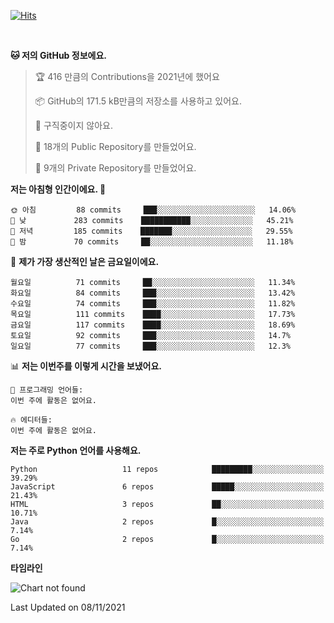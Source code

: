 [![Hits](https://hits.seeyoufarm.com/api/count/incr/badge.svg?url=https%3A%2F%2Fgithub.com%2FSoohan-Park&count_bg=%23000000&title_bg=%23828282&icon=gradle.svg&icon_color=%23FFFFFF&title=Visited&edge_flat=false)](https://hits.seeyoufarm.com)  

<br/>

<!--START_SECTION:waka-->
**🐱 저의 GitHub 정보에요.** 

> 🏆 416 만큼의 Contributions을 2021년에 했어요
 > 
> 📦 GitHub의 171.5 kB만큼의 저장소를 사용하고 있어요. 
 > 
> 🚫 구직중이지 않아요.
 > 
> 📜 18개의 Public Repository를 만들었어요. 
 > 
> 🔑 9개의 Private Repository를 만들었어요.  
 > 
**저는 아침형 인간이에요. 🐤** 

```text
🌞 아침         88 commits     ███░░░░░░░░░░░░░░░░░░░░░░   14.06% 
🌆 낮　         283 commits    ███████████░░░░░░░░░░░░░░   45.21% 
🌃 저녁         185 commits    ███████░░░░░░░░░░░░░░░░░░   29.55% 
🌙 밤　         70 commits     ██░░░░░░░░░░░░░░░░░░░░░░░   11.18%

```
📅 **제가 가장 생산적인 날은 금요일이에요.** 

```text
월요일          71 commits     ██░░░░░░░░░░░░░░░░░░░░░░░   11.34% 
화요일          84 commits     ███░░░░░░░░░░░░░░░░░░░░░░   13.42% 
수요일          74 commits     ███░░░░░░░░░░░░░░░░░░░░░░   11.82% 
목요일          111 commits    ████░░░░░░░░░░░░░░░░░░░░░   17.73% 
금요일          117 commits    ████░░░░░░░░░░░░░░░░░░░░░   18.69% 
토요일          92 commits     ███░░░░░░░░░░░░░░░░░░░░░░   14.7% 
일요일          77 commits     ███░░░░░░░░░░░░░░░░░░░░░░   12.3%

```


📊 **저는 이번주를 이렇게 시간을 보냈어요.** 

```text
💬 프로그래밍 언어들: 
이번 주에 활동은 없어요.

🔥 에디터들: 
이번 주에 활동은 없어요.

```

**저는 주로 Python 언어를 사용해요.** 

```text
Python                   11 repos            █████████░░░░░░░░░░░░░░░░   39.29% 
JavaScript               6 repos             █████░░░░░░░░░░░░░░░░░░░░   21.43% 
HTML                     3 repos             ██░░░░░░░░░░░░░░░░░░░░░░░   10.71% 
Java                     2 repos             █░░░░░░░░░░░░░░░░░░░░░░░░   7.14% 
Go                       2 repos             █░░░░░░░░░░░░░░░░░░░░░░░░   7.14%

```


**타임라인**

![Chart not found](https://raw.githubusercontent.com/Soohan-Park/Soohan-Park/master/charts/bar_graph.png) 


 Last Updated on 08/11/2021
<!--END_SECTION:waka-->
